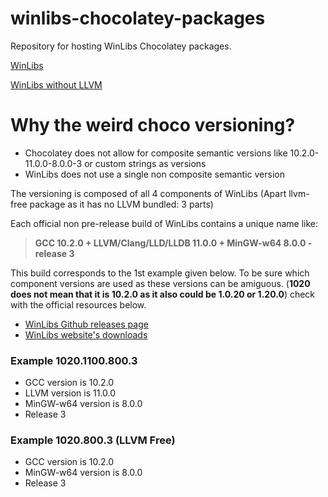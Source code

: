 # winlibs-chocolatey-packages
Repository for hosting WinLibs Chocolatey packages.

[WinLibs](https://chocolatey.org/packages/winlibs)

[WinLibs without LLVM](https://chocolatey.org/packages/winlibs-llvm-free)

# Why the weird choco versioning?
- Chocolatey does not allow for composite semantic versions like 10.2.0-11.0.0-8.0.0-3 or custom strings as versions
- WinLibs does not use a single non composite semantic version

The versioning is composed of all 4 components of WinLibs (Apart llvm-free package as it has no LLVM bundled: 3 parts)

Each official non pre-release build of WinLibs contains a unique name like: 

> **GCC 10.2.0 + LLVM/Clang/LLD/LLDB 11.0.0 + MinGW-w64 8.0.0 - release 3**


This build corresponds to the 1st example given below. To be sure which component versions are used as these versions can be amiguous.
(**1020 does not mean that it is 10.2.0 as it also could be 1.0.20 or 1.20.0**) check with the official resources below.
- [WinLibs Github releases page](https://github.com/brechtsanders/winlibs_mingw/releases)
- [WinLibs website's downloads](http://winlibs.com/#download-release)

### Example 1020.1100.800.3
- GCC version is 10.2.0
- LLVM version is 11.0.0
- MinGW-w64 version is 8.0.0
- Release 3

### Example 1020.800.3 (LLVM Free)
- GCC version is 10.2.0
- MinGW-w64 version is 8.0.0
- Release 3
